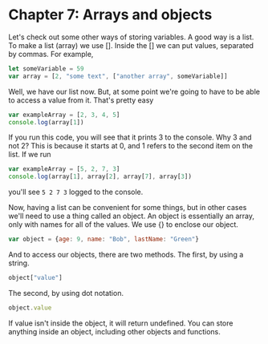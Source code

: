 # Chapter 7: Arrays and objects
Let's check out some other ways of storing variables. A good way is a list. To make a list (array) we use [].
Inside the [] we can put values, separated by commas. For example,

```js
let someVariable = 59
var array = [2, "some text", ["another array", someVariable]]
```

Well, we have our list now. But, at some point we're going to have to be able to access a value from it. That's pretty easy
```js
var exampleArray = [2, 3, 4, 5]
console.log(array[1])
```
If you run this code, you will see that it prints 3 to the console. Why 3 and not 2? This is because it starts at 0, and 1 refers to the second item on the list.
If we run
```js
var exampleArray = [5, 2, 7, 3]
console.log(array[1], array[2], array[7], array[3])
```
you'll see `5 2 7 3` logged to the console.

Now, having a list can be convenient for some things, but in other cases we'll need to use a thing called an object. An object is essentially an array, only with names for all of the values. We use {} to enclose our object.
```js
var object = {age: 9, name: "Bob", lastName: "Green"}
```
And to access our objects, there are two methods. The first, by using a string.
```js
object["value"]
```
The second, by using dot notation.
```js
object.value
```
If value isn't inside the object, it will return undefined. You can store anything inside an object, including other objects and functions.
